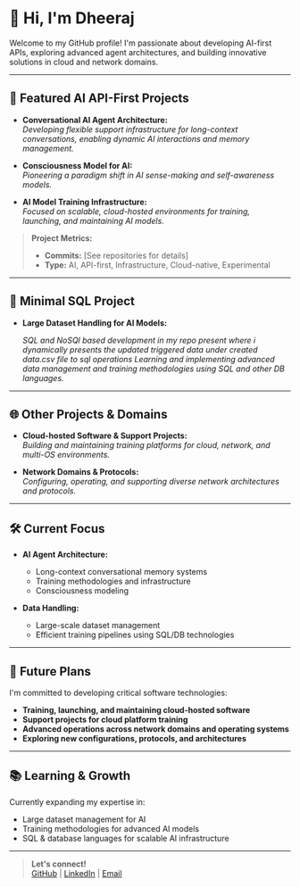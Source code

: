 # 👋 Hi, I'm Dheeraj

Welcome to my GitHub profile! I'm passionate about developing AI-first APIs, exploring advanced agent architectures, and building innovative solutions in cloud and network domains.

---

## 🚀 Featured AI API-First Projects

- **Conversational AI Agent Architecture:**  
  *Developing flexible support infrastructure for long-context conversations, enabling dynamic AI interactions and memory management.*

- **Consciousness Model for AI:**  
  *Pioneering a paradigm shift in AI sense-making and self-awareness models.*

- **AI Model Training Infrastructure:**  
  *Focused on scalable, cloud-hosted environments for training, launching, and maintaining AI models.*

> **Project Metrics:**  
> - **Commits:** [See repositories for details]  
> - **Type:** AI, API-first, Infrastructure, Cloud-native, Experimental

---

## 💾 Minimal SQL Project

- **Large Dataset Handling for AI Models:**

  *SQL and NoSQl based development in my repo present where i dynamically presents the updated triggered data under created data.csv file to sql operations*
  *Learning and implementing advanced data management and training methodologies using SQL and other DB languages.*
  
---

## 🌐 Other Projects & Domains

- **Cloud-hosted Software & Support Projects:**  
  *Building and maintaining training platforms for cloud, network, and multi-OS environments.*

- **Network Domains & Protocols:**  
  *Configuring, operating, and supporting diverse network architectures and protocols.*

---

## 🛠️ Current Focus

- **AI Agent Architecture:**  
  - Long-context conversational memory systems  
  - Training methodologies and infrastructure  
  - Consciousness  modeling

- **Data Handling:**  
  - Large-scale dataset management  
  - Efficient training pipelines using SQL/DB technologies

---

## 🎯 Future Plans

I'm committed to developing critical software technologies:
- **Training, launching, and maintaining cloud-hosted software**
- **Support projects for cloud platform training**
- **Advanced operations across network domains and operating systems**
- **Exploring new configurations, protocols, and architectures**

---

## 📚 Learning & Growth

Currently expanding my expertise in:
- Large dataset management for AI
- Training methodologies for advanced AI models
- SQL & database languages for scalable AI infrastructure

---

> **Let's connect!**  
> [GitHub](https://github.com/dheeraj966) | [LinkedIn](#) | [Email](#)
